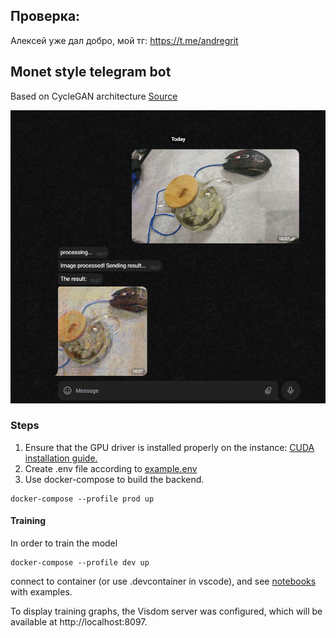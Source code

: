 ## Проверка:
Алексей уже дал добро, мой тг: https://t.me/andregrit

## Monet style telegram bot

Based on CycleGAN architecture [Source](https://arxiv.org/abs/1703.10593)

![Alt text](./assets/image.png)
### Steps
1. Ensure that the GPU driver is installed properly on the instance: [CUDA installation guide.](https://docs.nvidia.com/cuda/cuda-installation-guide-linux/index.html)
2. Create .env file according to [example.env](example.env)
3. Use docker-compose to build the backend.
```
docker-compose --profile prod up
```

#### Training
In order to train the model
```
docker-compose --profile dev up
```
connect to container (or use .devcontainer in vscode), and see [notebooks](./notebooks/) with examples.


To display training graphs, the Visdom server was configured, which will be available at http://localhost:8097.